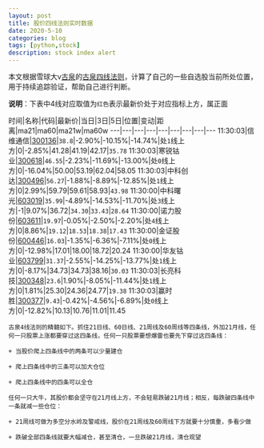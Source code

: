 ```yaml
---
layout: post
title: 股价四线法则实时数据
date: 2020-5-10
categories: blog
tags: [python,stock]
description: stock index alert
---
```



本文根据雪球大v[古泉](https://xueqiu.com/u/7148646888)的[古泉四线法则](https://xueqiu.com/7148646888/130498192)，计算了自己的一些自选股当前所处位置，用于持续追踪验证，帮助自己进行判断。

**说明**：下表中4线对应取值为`红色`表示最新价处于对应指标上方，属正面

时间|名称|代码|最新价|当日|3日|5日|位置|变动|距离|ma21|ma60|ma21w|ma60w
---|---|---|---|---|---|---|---|---
11:30:03|信维通信|[300136](https://xueqiu.com/S/SZ300136)|`38.8`|-2.90%|-10.15%|-14.74%|处`1`线上方|0|-2.85%|41.28|41.19|42.17|`35.78`
11:30:03|寒锐钴业|[300618](https://xueqiu.com/S/SZ300618)|`46.55`|-2.23%|-11.69%|-13.00%|处`0`线上方|0|-16.04%|50.00|53.19|62.04|58.05
11:30:03|中科创达|[300496](https://xueqiu.com/S/SZ300496)|`56.27`|-1.88%|-8.89%|-12.85%|处`1`线上方|0|2.99%|59.79|59.61|58.93|`43.98`
11:30:00|中科曙光|[603019](https://xueqiu.com/S/SH603019)|`35.99`|-4.89%|-14.53%|-11.70%|处`3`线上方|-1|9.07%|36.72|`34.30`|`33.43`|`28.64`
11:30:00|诺力股份|[603611](https://xueqiu.com/S/SH603611)|`19.97`|-0.05%|-2.50%|-2.20%|处`4`线上方|0|8.86%|`19.12`|`18.53`|`18.38`|`17.43`
11:30:00|金证股份|[600446](https://xueqiu.com/S/SH600446)|`16.03`|-1.35%|-6.36%|-7.11%|处`0`线上方|0|-12.98%|17.01|18.00|18.72|20.24
11:30:00|华友钴业|[603799](https://xueqiu.com/S/SH603799)|`31.37`|-2.55%|-14.25%|-13.77%|处`1`线上方|0|-8.17%|34.73|34.73|38.16|`30.03`
11:30:03|长亮科技|[300348](https://xueqiu.com/S/SZ300348)|`23.6`|1.90%|-8.05%|-11.44%|处`1`线上方|0|1.81%|25.30|24.36|24.77|`19.38`
11:30:03|赢时胜|[300377](https://xueqiu.com/S/SZ300377)|`9.43`|-0.42%|-4.56%|-6.89%|处`0`线上方|0|-12.82%|10.13|10.76|11.01|11.45

```
古泉4线法则的精髓如下。抓住21日线、60日线、21周线及60周线等四条线，外加21月线，任何一只股票上涨都要穿过这四条线，任何一只股票要想爆雷也要先下穿过这四条线：

+ 当股价爬上四条线中的两条可以少量建仓

+ 爬上四条线中的三条可以加大仓位

+ 爬上四条线中的四条可以全仓

任何一只大牛，其股价都会坚守在21月线上方，不会轻易跌破21月线；相反，每跌破四条线中一条就减一些仓位：

+ 21周线可做为多空分水岭及警戒线，股价在21周线及60周线下方就要十分慎重，多看少做

+ 跌破全部四条线就要大幅减仓，甚至清仓，一旦跌破21月线，清仓观望
```